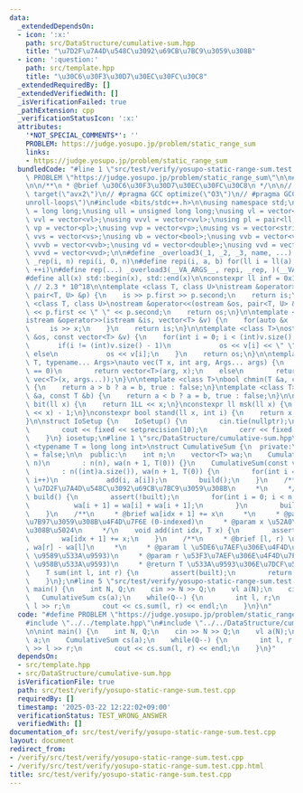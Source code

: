 ```yaml
---
data:
  _extendedDependsOn:
  - icon: ':x:'
    path: src/DataStructure/cumulative-sum.hpp
    title: "\u7D2F\u7A4D\u548C\u3092\u69CB\u7BC9\u3059\u308B"
  - icon: ':question:'
    path: src/template.hpp
    title: "\u30C6\u30F3\u30D7\u30EC\u30FC\u30C8"
  _extendedRequiredBy: []
  _extendedVerifiedWith: []
  _isVerificationFailed: true
  _pathExtension: cpp
  _verificationStatusIcon: ':x:'
  attributes:
    '*NOT_SPECIAL_COMMENTS*': ''
    PROBLEM: https://judge.yosupo.jp/problem/static_range_sum
    links:
    - https://judge.yosupo.jp/problem/static_range_sum
  bundledCode: "#line 1 \"src/test/verify/yosupo-static-range-sum.test.cpp\"\n#define\
    \ PROBLEM \"https://judge.yosupo.jp/problem/static_range_sum\"\n\n#line 2 \"src/template.hpp\"\
    \n\n/**\n * @brief \u30C6\u30F3\u30D7\u30EC\u30FC\u30C8\n */\n\n// #pragma GCC\
    \ target(\"avx2\")\n// #pragma GCC optimize(\"O3\")\n// #pragma GCC optimize(\"\
    unroll-loops\")\n#include <bits/stdc++.h>\n\nusing namespace std;\n\nusing ll\
    \ = long long;\nusing ull = unsigned long long;\nusing vl = vector<ll>;\nusing\
    \ vvl = vector<vl>;\nusing vvvl = vector<vvl>;\nusing pl = pair<ll, ll>;\nusing\
    \ vp = vector<pl>;\nusing vvp = vector<vp>;\nusing vs = vector<string>;\nusing\
    \ vvs = vector<vs>;\nusing vb = vector<bool>;\nusing vvb = vector<vb>;\nusing\
    \ vvvb = vector<vvb>;\nusing vd = vector<double>;\nusing vvd = vector<vd>;\nusing\
    \ vvvd = vector<vvd>;\n\n#define _overload3(_1, _2, _3, name, ...) name\n#define\
    \ _rep(i, n) repi(i, 0, n)\n#define repi(i, a, b) for(ll i = ll(a); i < ll(b);\
    \ ++i)\n#define rep(...) _overload3(__VA_ARGS__, repi, _rep, )(__VA_ARGS__)\n\
    #define all(x) std::begin(x), std::end(x)\n\nconstexpr ll inf = 0x1fffffffffffffffLL;\
    \ // 2.3 * 10^18\n\ntemplate <class T, class U>\nistream &operator>>(istream &is,\
    \ pair<T, U> &p) {\n    is >> p.first >> p.second;\n    return is;\n}\n\ntemplate\
    \ <class T, class U>\nostream &operator<<(ostream &os, pair<T, U> &p) {\n    os\
    \ << p.first << \" \" << p.second;\n    return os;\n}\n\ntemplate <class T>\n\
    istream &operator>>(istream &is, vector<T> &v) {\n    for(auto &x : v) {\n   \
    \     is >> x;\n    }\n    return is;\n}\n\ntemplate <class T>\nostream &operator<<(ostream\
    \ &os, const vector<T> &v) {\n    for(int i = 0; i < (int)v.size(); i++) {\n \
    \       if(i != (int)v.size() - 1)\n            os << v[i] << \" \";\n       \
    \ else\n            os << v[i];\n    }\n    return os;\n}\n\ntemplate <typename\
    \ T, typename... Args>\nauto vec(T x, int arg, Args... args) {\n    if constexpr(sizeof...(args)\
    \ == 0)\n        return vector<T>(arg, x);\n    else\n        return vector(arg,\
    \ vec<T>(x, args...));\n}\n\ntemplate <class T>\nbool chmin(T &a, const T &b)\
    \ {\n    return a > b ? a = b, true : false;\n}\ntemplate <class T>\nbool chmax(T\
    \ &a, const T &b) {\n    return a < b ? a = b, true : false;\n}\n\nconstexpr ll\
    \ bit(ll x) {\n    return 1LL << x;\n}\nconstexpr ll msk(ll x) {\n    return (1LL\
    \ << x) - 1;\n}\nconstexpr bool stand(ll x, int i) {\n    return x & bit(i);\n\
    }\n\nstruct IoSetup {\n    IoSetup() {\n        cin.tie(nullptr);\n        ios::sync_with_stdio(false);\n\
    \        cout << fixed << setprecision(10);\n        cerr << fixed << setprecision(10);\n\
    \    }\n} iosetup;\n#line 1 \"src/DataStructure/cumulative-sum.hpp\"\ntemplate\
    \ <typename T = long long int>\nstruct CumulativeSum {\n  private:\n    bool built\
    \ = false;\n\n  public:\n    int n;\n    vector<T> wa;\n    CumulativeSum(int\
    \ n)\n        : n(n), wa(n + 1, T(0)) {}\n    CumulativeSum(const vector<T> &a)\n\
    \        : n((int)a.size()), wa(n + 1, T(0)) {\n        for(int i = 0; i < n;\
    \ i++)\n            add(i, a[i]);\n        build();\n    }\n    /**\n     * @brief\
    \ \u7D2F\u7A4D\u548C\u3092\u69CB\u7BC9\u3059\u308B\n     *\n     */\n    void\
    \ build() {\n        assert(!built);\n        for(int i = 0; i < n; i++) {\n \
    \           wa[i + 1] = wa[i] + wa[i + 1];\n        }\n        built = true;\n\
    \    }\n    /**\n     * @brief wa[idx + 1] += x\n     *\n     * @param idx \u52A0\
    \u7B97\u3059\u308B\u4F4D\u7F6E (0-indexed)\n     * @param x \u52A0\u7B97\u3059\
    \u308B\u5024\n     */\n    void add(int idx, T x) {\n        assert(!built);\n\
    \        wa[idx + 1] += x;\n    }\n    /**\n     * @brief [l, r) \u306E\u548C\
    , wa[r] - wa[l]\n     *\n     * @param l \u5DE6\u7AEF\u306E\u4F4D\u7F6E (0-indexed,\
    \ \u9589\u533A\u9593)\n     * @param r \u53F3\u7AEF\u306E\u4F4D\u7F6E (0-indexed,\
    \ \u958B\u533A\u9593)\n     * @return T \u533A\u9593\u306E\u7DCF\u548C\n     */\n\
    \    T sum(int l, int r) {\n        assert(built);\n        return wa[r] - wa[l];\n\
    \    }\n};\n#line 5 \"src/test/verify/yosupo-static-range-sum.test.cpp\"\n\nint\
    \ main() {\n    int N, Q;\n    cin >> N >> Q;\n    vl a(N);\n    cin >> a;\n \
    \   CumulativeSum cs(a);\n    while(Q--) {\n        int l, r;\n        cin >>\
    \ l >> r;\n        cout << cs.sum(l, r) << endl;\n    }\n}\n"
  code: "#define PROBLEM \"https://judge.yosupo.jp/problem/static_range_sum\"\n\n\
    #include \"../../template.hpp\"\n#include \"../../DataStructure/cumulative-sum.hpp\"\
    \n\nint main() {\n    int N, Q;\n    cin >> N >> Q;\n    vl a(N);\n    cin >>\
    \ a;\n    CumulativeSum cs(a);\n    while(Q--) {\n        int l, r;\n        cin\
    \ >> l >> r;\n        cout << cs.sum(l, r) << endl;\n    }\n}"
  dependsOn:
  - src/template.hpp
  - src/DataStructure/cumulative-sum.hpp
  isVerificationFile: true
  path: src/test/verify/yosupo-static-range-sum.test.cpp
  requiredBy: []
  timestamp: '2025-03-22 12:22:02+09:00'
  verificationStatus: TEST_WRONG_ANSWER
  verifiedWith: []
documentation_of: src/test/verify/yosupo-static-range-sum.test.cpp
layout: document
redirect_from:
- /verify/src/test/verify/yosupo-static-range-sum.test.cpp
- /verify/src/test/verify/yosupo-static-range-sum.test.cpp.html
title: src/test/verify/yosupo-static-range-sum.test.cpp
---
```

